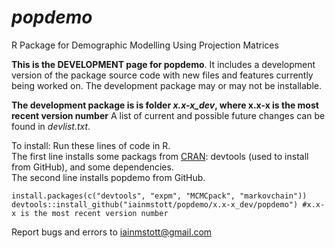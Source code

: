 # *popdemo*
R Package for Demographic Modelling Using Projection Matrices

**This is the DEVELOPMENT page for popdemo**. It includes a development version of the package source code with new files and features currently being worked on. The development package may or may not be installable.

**The development package is is folder *x.x-x_dev*, where x.x-x is the most recent version number**
A list of current and possible future changes can be found in *devlist.txt*.

To install: Run these lines of code in R.  
The first line installs some packags from [CRAN](https://cran.r-project.org/): devtools (used to install from GitHub), and some dependencies.  
The second line installs popdemo from GitHub.
```
install.packages(c("devtools", "expm", "MCMCpack", "markovchain"))
devtools::install_github("iainmstott/popdemo/x.x-x_dev/popdemo") #x.x-x is the most recent version number
```

Report bugs and errors to iainmstott@gmail.com
